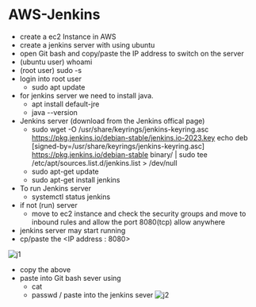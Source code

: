 # AWS-Jenkins

- create a ec2 Instance in AWS
- create a jenkins server with using ubuntu
- open Git bash and copy/paste the IP address to switch on the server
- (ubuntu user) whoami
- (root user) sudo -s
- login into root user
  - sudo apt update
- for jenkins server we need to install java.
  - apt install default-jre
  - java --version
- Jenkins server (download from the Jenkins offical page)
  - sudo wget -O /usr/share/keyrings/jenkins-keyring.asc \
  https://pkg.jenkins.io/debian-stable/jenkins.io-2023.key
echo deb [signed-by=/usr/share/keyrings/jenkins-keyring.asc] \
  https://pkg.jenkins.io/debian-stable binary/ | sudo tee \
  /etc/apt/sources.list.d/jenkins.list > /dev/null
  - sudo apt-get update
  - sudo apt-get install jenkins
- To run Jenkins server
  - systemctl status jenkins
- if not (run) server
  - move to ec2 instance and check the security groups and move to inbound rules and allow the port 8080(tcp) allow anywhere
- jenkins server may start running
- cp/paste the <IP address : 8080>

![j1](https://github.com/SalmanrasheedMohammed/AWS-Jenkins/assets/101308889/91faf25e-1095-41ab-ad0d-ffea8e84bdd3)

- copy the above <jenkins path>
- paste into Git bash sever using
  - cat <jenkins path>
  - passwd / paste into the jenkins sever
![j2](https://github.com/SalmanrasheedMohammed/AWS-Jenkins/assets/101308889/89c664e3-f4d7-4238-833a-59b74db1a686)
